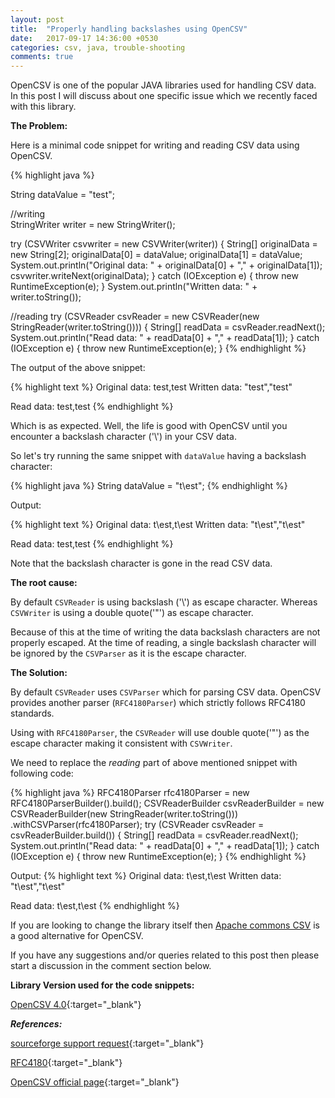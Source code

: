 ```yaml
---
layout: post
title:  "Properly handling backslashes using OpenCSV"
date:   2017-09-17 14:36:00 +0530
categories: csv, java, trouble-shooting
comments: true
---
```


OpenCSV is one of the popular JAVA libraries used for handling CSV data. In this post
I will discuss about one specific issue which we recently faced with this library.

**The Problem:**

Here is a minimal code snippet for writing and reading CSV data using OpenCSV.


{% highlight java %}

String dataValue = "test";

//writing  
StringWriter writer = new StringWriter();

try (CSVWriter csvwriter = new CSVWriter(writer)) {
    String[] originalData = new String[2];
    originalData[0] = dataValue;
    originalData[1] = dataValue;
    System.out.println("Original data: " + originalData[0] + "," + originalData[1]);
    csvwriter.writeNext(originalData);
} catch (IOException e) {
    throw new RuntimeException(e);
}
System.out.println("Written data: " + writer.toString());

//reading
try (CSVReader csvReader = new CSVReader(new StringReader(writer.toString()))) {
          String[] readData = csvReader.readNext();
          System.out.println("Read data: " + readData[0] + "," + readData[1]);
      } catch (IOException e) {
          throw new RuntimeException(e);
      }
{% endhighlight %}

The output of the above snippet:

{% highlight text %}
Original data: test,test
Written data: "test","test"

Read data: test,test
{% endhighlight %}


Which is as expected. Well, the life is good with OpenCSV until you encounter
a backslash character ('\\') in your CSV data.

So let's try running the same snippet with `dataValue` having a backslash character:

{% highlight java %}
String dataValue = "t\\est";
{% endhighlight %}

Output:

{% highlight text %}
Original data: t\est,t\est
Written data: "t\est","t\est"

Read data: test,test
{% endhighlight %}

Note that the backslash character is gone in the read CSV data.

**The root cause:**

By default `CSVReader` is using backslash ('\\') as escape character. Whereas
`CSVWriter` is using a double quote('"') as escape character.

Because of this at the time of writing the data backslash characters are not
properly escaped. At the time of reading, a single backslash character will be
ignored by the `CSVParser` as it is the escape character.

**The Solution:**

By default `CSVReader` uses `CSVParser` which for parsing CSV data. OpenCSV
provides another parser (`RFC4180Parser`) which strictly follows RFC4180 standards.

Using with `RFC4180Parser`, the `CSVReader` will use double quote('"') as the
escape character making it consistent with `CSVWriter`.

We need to replace the _reading_ part of above mentioned snippet with following code:

{% highlight java %}
RFC4180Parser rfc4180Parser = new RFC4180ParserBuilder().build();
CSVReaderBuilder csvReaderBuilder = new CSVReaderBuilder(new StringReader(writer.toString()))
                .withCSVParser(rfc4180Parser);
try (CSVReader csvReader = csvReaderBuilder.build()) {
    String[] readData = csvReader.readNext();
    System.out.println("Read data: " + readData[0] + "," + readData[1]);
} catch (IOException e) {
    throw new RuntimeException(e);
}
{% endhighlight %}

Output:
{% highlight text %}
Original data: t\est,t\est
Written data: "t\est","t\est"

Read data: t\est,t\est
{% endhighlight %}

If you are looking to change the library itself then [Apache commons CSV](https://commons.apache.org/proper/commons-csv/) is a good alternative for
OpenCSV.

If you have any suggestions and/or queries related to this post then please
start a discussion in the comment section below.

**Library Version used for the code snippets:**

[OpenCSV 4.0](https://mvnrepository.com/artifact/com.opencsv/opencsv/4.0){:target="_blank"}

_**References:**_

[sourceforge support request](https://sourceforge.net/p/opencsv/support-requests/50/){:target="_blank"}

[RFC4180](https://tools.ietf.org/html/rfc4180){:target="_blank"}

[OpenCSV official page](http://opencsv.sourceforge.net/){:target="_blank"}

